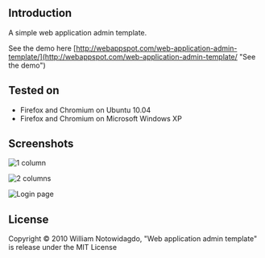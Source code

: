 ## Introduction

A simple web application admin template.

See the demo here [http://webappspot.com/web-application-admin-template/](http://webappspot.com/web-application-admin-template/ "See the demo")

## Tested on

* Firefox and Chromium on Ubuntu 10.04
* Firefox and Chromium on Microsoft Windows XP

## Screenshots

![1 column](http://farm5.static.flickr.com/4038/5169826284_942369fdf8.jpg "1 column")

![2 columns](http://farm2.static.flickr.com/1365/5169826630_f502efb235.jpg "2 columns")

![Login page](http://farm2.static.flickr.com/1335/5169826682_c2944ac51b.jpg "Login page")

## License

Copyright &copy; 2010 William Notowidagdo, "Web application admin template" is release under the MIT License
